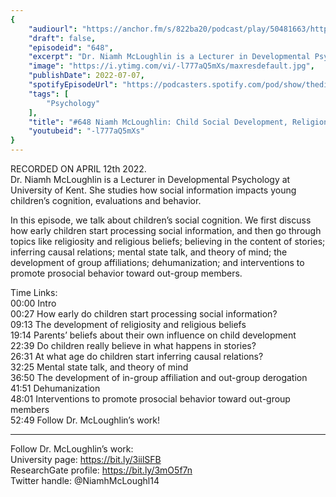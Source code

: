 ```yaml
---
{
	"audiourl": "https://anchor.fm/s/822ba20/podcast/play/50481663/https%3A%2F%2Fd3ctxlq1ktw2nl.cloudfront.net%2Fstaging%2F2022-3-12%2F1b70b9d1-0167-e943-f834-b82b48a89f83.m4a",
	"draft": false,
	"episodeid": "648",
	"excerpt": "Dr. Niamh McLoughlin is a Lecturer in Developmental Psychology at University of Kent. She studies how social information impacts young children’s cognition, evaluations and behavior.",
	"image": "https://i.ytimg.com/vi/-l777aQ5mXs/maxresdefault.jpg",
	"publishDate": 2022-07-07,
	"spotifyEpisodeUrl": "https://podcasters.spotify.com/pod/show/thedissenter/episodes/648-Niamh-McLoughlin-Child-Social-Development--Religion--Mental-State-Talk--and-Group-Affiliation-e1h331v",
	"tags": [
		"Psychology"
	],
	"title": "#648 Niamh McLoughlin: Child Social Development, Religion, Mental State Talk, and Group Affiliation",
	"youtubeid": "-l777aQ5mXs"
}
---
```

RECORDED ON APRIL 12th 2022.  
Dr. Niamh McLoughlin is a Lecturer in Developmental Psychology at University of Kent. She studies how social information impacts young children’s cognition, evaluations and behavior.

In this episode, we talk about children’s social cognition. We first discuss how early children start processing social information, and then go through topics like religiosity and religious beliefs; believing in the content of stories; inferring causal relations; mental state talk, and theory of mind; the development of group affiliations; dehumanization; and interventions to promote prosocial behavior toward out-group members.

Time Links:  
<time>00:00</time> Intro  
<time>00:27</time> How early do children start processing social information?  
<time>09:13</time> The development of religiosity and religious beliefs  
<time>19:14</time> Parents’ beliefs about their own influence on child development  
<time>22:39</time> Do children really believe in what happens in stories?  
<time>26:31</time> At what age do children start inferring causal relations?  
<time>32:25</time> Mental state talk, and theory of mind  
<time>36:50</time> The development of in-group affiliation and out-group derogation  
<time>41:51</time> Dehumanization  
<time>48:01</time> Interventions to promote prosocial behavior toward out-group members  
<time>52:49</time> Follow Dr. McLoughlin’s work!

---

Follow Dr. McLoughlin’s work:  
University page: https://bit.ly/3iilSFB  
ResearchGate profile: https://bit.ly/3mO5f7n  
Twitter handle: @NiamhMcLoughl14
